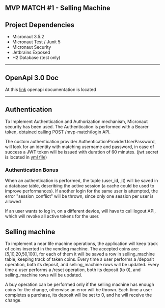 ## MVP MATCH #1 - Selling Machine

## Project Dependencies

- Micronaut 3.5.2 
- Micronaut Test / Junit 5
- Micronaut Security
- Jetbrains Exposed
- H2 Database (test only)

---
## OpenApi 3.0 Doc

At this [link](./openapi/mvp-match.yml) openapi documentation is located

---
## Authentication

To Implement Authentication and Authorization mechanism, Micronaut security has been used.
The Authentication is performed with a Bearer token, obtained calling  POST /mvp-match/login API.

The custom authentication provider AuthenticationProviderUserPassword, 
will look for an identity with matching username and password, in case of success a JWT token
will be issued with duration of 60 minutes. (jwt secret is located in [yml file](./src/main/resources/application.yml))

### Authentication Bonus
When an authentication is performed, the tuple (user_id, jit) will be saved in a database table,
describing the active session (a cache could be used to improve performances).
If another login for the same user is attempted, the error "session_conflict" will be thrown, since
only one session per user is allowed

If an user wants to log in, on a different device, will have to call logout API, which will
revoke all active tokens for the user.


## Selling machine

To implement a near life machine operations, the application will keep track of coins inserted in the vending machine.
The accepted coins are: [5,10,20,50,100], for each of them it will be saved a row in selling_machine table, keeping track 
of taken coins.
Every time a user performs a /deposit operation, both its deposit, and selling_machine rows will be updated.
Every time a user performs a /reset operation, both its deposit (to 0), and selling_machine rows will be updated.

A buy operation can be performed only if the selling machine has enough coins for the change, otherwise an error will be thrown.
Each time a user completes a purchase, its deposit will be set to 0, and he will receive the change.
